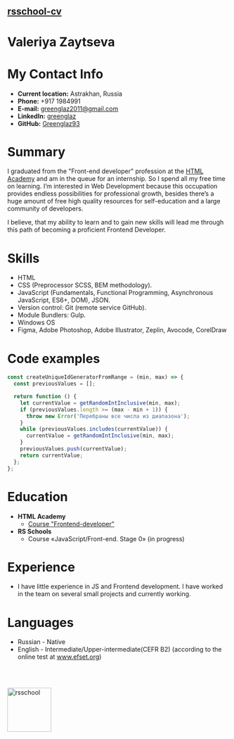 ## [rsschool-cv](rsccool-cv)


# Valeriya Zaytseva

# My Contact Info

* **Current location:**  Astrakhan, Russia
* **Phone:** +917 1984991
* **E-mail:** [greenglaz2011@gmail.com](greenglaz2011@gmail.com)
* **LinkedIn:** [greenglaz](www.linkedin.com/in/greenglaz)
* **GitHub:** [Greenglaz93](https://github.com/Greenglaz93)


# Summary
I graduated from the "Front-end developer" profession at the [HTML Academy](https://htmlacademy.ru/profile/greenglaz/certificates) 
and am in the queue for an internship. So I spend all my free time on learning.
I’m interested in Web Development because this occupation provides endless possibilities for professional growth,
besides there’s a huge amount of free high quality resources for self-education and a large community of developers.

I believe, that my ability to learn and to gain new skills will lead me through this path of becoming a proficient Frontend Developer.

# Skills

* HTML
* CSS (Preprocessor SCSS, BEM methodology).
* JavaScript (Fundamentals, Functional Programming, Asynchronous JavaScript, ES6+, DOM), JSON.
* Version control: Git (remote service GitHub).
* Module Bundlers: Gulp.
* Windows OS
* Figma, Adobe Photoshop, Adobe Illustrator, Zeplin, Avocode, CorelDraw

# Code examples

```js
const createUniqueIdGeneratorFromRange = (min, max) => {
  const previousValues = [];

  return function () {
    let currentValue = getRandomIntInclusive(min, max);
    if (previousValues.length >= (max - min + 1)) {
      throw new Error('Перебраны все числа из диапазона');
    }
    while (previousValues.includes(currentValue)) {
      currentValue = getRandomIntInclusive(min, max);
    }
    previousValues.push(currentValue);
    return currentValue;
  };
};
```
# Education

* **HTML Academy**
    * [Course "Frontend-developer"](https://htmlacademy.ru/profession/frontender)
* **RS Schools**
    * Course «JavaScript/Front-end. Stage 0» (in progress)

# Experience

* I have little experience in JS and Frontend development. I have worked in the team on several small projects and currently working.

# Languages

- Russian - Native
- English - Intermediate/Upper-intermediate(CEFR B2) (according to the online test at www.efset.org)

<br>
<br>

[<img align="center" alt="rsschool" width="100px"  src="img/rs_school_js.svg" />](https://rs.school/)